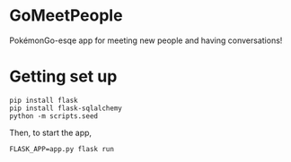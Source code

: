 # GoMeetPeople

PokémonGo-esqe app for meeting new people and having conversations!

# Getting set up

```
pip install flask
pip install flask-sqlalchemy
python -m scripts.seed
```

Then, to start the app,

```
FLASK_APP=app.py flask run
```